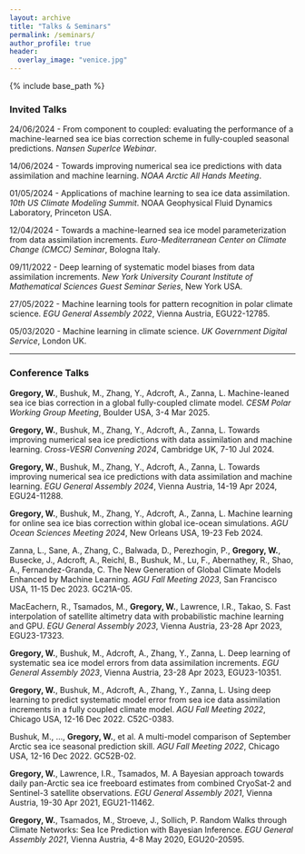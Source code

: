 ```yaml
---
layout: archive
title: "Talks & Seminars"
permalink: /seminars/
author_profile: true
header:
  overlay_image: "venice.jpg"
---
```

<!--
{% if author.googlescholar %}
  You can also find my articles on <u><a href="{{author.googlescholar}}">my Google Scholar profile</a>.</u>
{% endif %}

{% include base_path %}

{% for post in site.publications reversed %}
  {% include archive-single.html %}
{% endfor %}

 -->
{% include base_path %}

### Invited Talks

24/06/2024 - From component to coupled: evaluating the performance of a machine-learned sea ice bias correction scheme in fully-coupled seasonal predictions. *Nansen SuperIce Webinar*.

14/06/2024 - Towards improving numerical sea ice predictions with data assimilation and machine learning. *NOAA Arctic All Hands Meeting*.

01/05/2024 - Applications of machine learning to sea ice data assimilation. *10th US Climate Modeling Summit*. NOAA Geophysical Fluid Dynamics Laboratory, Princeton USA.

12/04/2024 - Towards a machine-learned sea ice model parameterization from data assimilation increments. *Euro-Mediterranean Center on Climate Change (CMCC) Seminar*, Bologna Italy.

09/11/2022 - Deep learning of systematic model biases from data assimilation increments. *New York University Courant Institute of Mathematical Sciences Guest Seminar Series*, New York USA.

27/05/2022 - Machine learning tools for pattern recognition in polar climate science. *EGU General Assembly 2022*, Vienna Austria, EGU22-12785.

05/03/2020 - Machine learning in climate science. *UK Government Digital Service*, London UK.

--------------------

### Conference Talks

**Gregory, W.**, Bushuk, M., Zhang, Y., Adcroft, A., Zanna, L. Machine-leaned sea ice bias correction in a global fully-coupled climate model. *CESM Polar Working Group Meeting*, Boulder USA, 3-4 Mar 2025.

**Gregory, W.**, Bushuk, M., Zhang, Y., Adcroft, A., Zanna, L. Towards improving numerical sea ice predictions with data assimilation and machine learning. *Cross-VESRI Convening 2024*, Cambridge UK, 7-10 Jul 2024.

**Gregory, W.**, Bushuk, M., Zhang, Y., Adcroft, A., Zanna, L. Towards improving numerical sea ice predictions with data assimilation and machine learning. *EGU General Assembly 2024*, Vienna Austria, 14-19 Apr 2024, EGU24-11288.

**Gregory, W.**, Bushuk, M., Zhang, Y., Adcroft, A., Zanna, L. Machine learning for online sea ice bias correction within global ice-ocean simulations. *AGU Ocean Sciences Meeting 2024*, New Orleans USA, 19-23 Feb 2024.

Zanna, L., Sane, A., Zhang, C., Balwada, D., Perezhogin, P., **Gregory, W.**, Busecke, J., Adcroft, A., Reichl, B., Bushuk, M., Lu, F., Abernathey, R., Shao, A., Fernandez-Granda, C. The New Generation of Global Climate Models Enhanced by Machine Learning. *AGU Fall Meeting 2023*, San Francisco USA, 11-15 Dec 2023. GC21A-05.

MacEachern, R., Tsamados, M., **Gregory, W.**, Lawrence, I.R., Takao, S. Fast interpolation of satellite altimetry data with probabilistic machine learning and GPU. *EGU General Assembly 2023*, Vienna Austria, 23-28 Apr 2023, EGU23-17323.

**Gregory, W.**, Bushuk, M., Adcroft, A., Zhang, Y., Zanna, L. Deep learning of systematic sea ice model errors from data assimilation increments. *EGU General Assembly 2023*, Vienna Austria, 23-28 Apr 2023, EGU23-10351.

**Gregory, W.**, Bushuk, M., Adcroft, A., Zhang, Y., Zanna, L. Using deep learning to predict systematic model error from sea ice data assimilation increments in a fully coupled climate model. *AGU Fall Meeting 2022*, Chicago USA, 12-16 Dec 2022. C52C-0383.

Bushuk, M., ..., **Gregory, W.**, et al. A multi-model comparison of September Arctic sea ice seasonal prediction skill. *AGU Fall Meeting 2022*, Chicago USA, 12-16 Dec 2022. GC52B-02.

**Gregory, W.**, Lawrence, I.R., Tsamados, M. A Bayesian approach towards daily pan-Arctic sea ice freeboard estimates from combined CryoSat-2 and Sentinel-3 satellite observations. *EGU General Assembly 2021*, Vienna Austria, 19-30 Apr 2021, EGU21-11462.

**Gregory, W.**, Tsamados, M., Stroeve, J., Sollich, P. Random Walks through Climate Networks: Sea Ice Prediction with Bayesian Inference. *EGU General Assembly 2021*, Vienna Austria, 4-8 May 2020, EGU20-20595.

